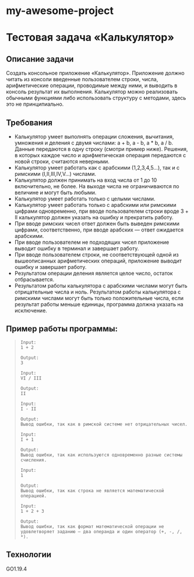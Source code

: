 # my-awesome-project
# Тестовая задача «Калькулятор»

## Описание задачи

Создать консольное приложение «Калькулятор». 
Приложение должно читать из консоли введенные пользователем строки, числа, арифметические операции, проводимые между ними, и выводить в консоль результат их выполнения.
Калькулятор можно реализовать обычными функциями либо использовать структуру с методами, здесь это не принципиально.

## Требования

* Калькулятор умеет выполнять операции сложения, вычитания, умножения и деления с двумя числами: a + b, a - b, a * b, a / b. Данные передаются в одну строку (смотри пример ниже). Решения, в которых каждое число и арифметическая операция передаются с новой строки, считаются неверными.
* Калькулятор умеет работать как с арабскими (1,2,3,4,5…), так и с римскими (I,II,III,IV,V…) числами.
* Калькулятор должен принимать на вход числа от 1 до 10 включительно, не более. На выходе числа не ограничиваются по величине и могут быть любыми.
* Калькулятор умеет работать только с целыми числами.
* Калькулятор умеет работать только с арабскими или римскими цифрами одновременно, при вводе пользователем строки вроде 3 + II калькулятор должен указать на ошибку и прекратить работу.
* При вводе римских чисел ответ должен быть выведен римскими цифрами, соответственно, при вводе арабских — ответ ожидается арабскими.
* При вводе пользователем не подходящих чисел приложение выводит ошибку в терминал и завершает работу.
* При вводе пользователем строки, не соответствующей одной из вышеописанных арифметических операций, приложение выводит ошибку и завершает работу.
* Результатом операции деления является целое число, остаток отбрасывается.
* Результатом работы калькулятора с арабскими числами могут быть отрицательные числа и ноль. Результатом работы калькулятора с римскими числами могут быть только положительные числа, если результат работы меньше единицы, программа должна указать на исключение.

## Пример работы программы:

>     Input:
>     1 + 2
>
>     Output:
>     3
>
>     Input:
>     VI / III
>
>     Output:
>     II
>
>     Input:
>     I - II
>
>     Output:
>     Вывод ошибки, так как в римской системе нет отрицательных чисел.
>
>     Input:
>     I + 1
>
>     Output:
>     Вывод ошибки, так как используются одновременно разные системы счисления.
>
>     Input:
>     1
>
>     Output:
>     Вывод ошибки, так как строка не является математической операцией.
>
>     Input:
>     1 + 2 + 3
>
>     Output:
>     Вывод ошибки, так как формат математической операции не удовлетворяет заданию — два операнда и один оператор (+, -, /, *).
## Технологии 

GO1.19.4
